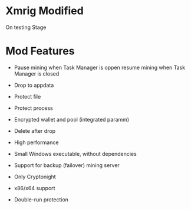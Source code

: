 # Xmrig Modified

On testing Stage

# Mod Features
* Pause mining when Task Manager is oppen
  resume mining when Task Manager is closed

* Drop to appdata
* Protect file
* Protect process
* Encrypted wallet and pool (integrated paramm)
* Delete after drop
* High performance
* Small Windows executable, without dependencies
* Support for backup (failover) mining server
* Only Cryptonight
* x86/x64 support
* Double-run protection
